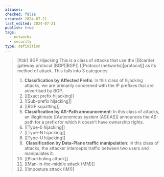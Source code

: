 ```yaml
---
aliases: 
checked: false
created: 2024-07-21
last_edited: 2024-07-21
publish: true
tags:
  - networks
  - security
type: definition
---
```

>[!tldr] BGP Hijacking
>This is a class of attacks that use the [[Boarder gateway protocol (BGP)|BGP]] [[Protocol (networks)|protocol]] as its method of attack. This falls into 3 categories:
>1. **Classification by Affected Prefix**: In this class of hijacking attacks, we are primarily concerned with the IP prefixes that are advertised by BGP.
>	1. [[Exact prefix hijacking]]
>	2. [[Sub-prefix hijacking]]
>	3. [[BGP squatting]]
>2. **Classification by AS-Path announcement**: In this class of attacks, an illegitimate [[Autonomous system (AS)|AS]] announces the AS-path for a prefix for which it doesn’t have ownership rights.
>	1. [[Type-0 hijacking]]
>	2. [[Type-N hijacking]]
>	3. [[Type-U hijacking]]
>3.  **Classification by Data-Plane traffic manipulation**: In this class of attacks, the attacker intercepts traffic between two users and manipulates it.
>	1. [[Blackholing attack]]
>	2. [[Man-in-the-middle attack (MM)]]
>	3. [[Imposture attack (IM)]]

